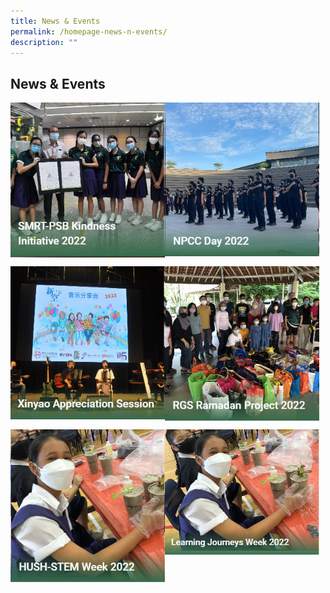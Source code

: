 ```yaml
---
title: News & Events
permalink: /homepage-news-n-events/
description: ""
---
```

## News & Events

<p><a href="/news-and-events/News-and-Events-2022/smrt/">
<img style="width:49%" align=left src="/images/high1.jpg">
</a></p>

<p><a href="/news-and-events/News-and-Events-2022/npcc/">
<img style="width:49%" align=left src="/images/high2.jpg">
</a></p>
<br clear=left>

<p><a href="/news-and-events/News-and-Events-2022/xinyao/">
<img style="width:49%" align=left src="/images/news1.jpg">
</a></p>

<p><a href="/news-and-events/News-and-Events-2022/ramadan/">
<img style="width:49%" align=left src="/images/news2.jpg">
</a></p>
<br clear=left>

<p><a href="/news-and-events/News-and-Events-2022/hush/">
<img style="width:49%" align=left src="/images/news3.jpg">
</a></p>

<p><a href="/news-and-events/News-and-Events-2022/hush/">
<img style="width:49%" align=left src="/images/news4.jpg">
</a></p>
<br clear=left>
